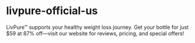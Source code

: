 # livpure-official-us
LivPure™ supports your healthy weight loss journey. Get your bottle for just $59 at 87% off—visit our website for reviews, pricing, and special offers!
